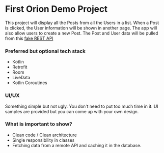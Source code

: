 
# First Orion Demo Project #  
  
This project will display all the Posts from all the Users in a list. When a Post is clicked, the User information will be shown in another page.
 The app will also allow users to create a new Post. The Post and User data will be pulled from this
  [fake REST API](https://jsonplaceholder.typicode.com/) 

  
### Preferred but optional tech stack ###  
  
* Kotlin
* Retrofit  
* Room
* LiveData
* Kotlin Coroutines
  
### UI/UX ###  
  
Something simple but not ugly. You don't need to put too much time in it. UI samples are provided but you can come up with your own design.
  
### What is important to show? ###  
  
* Clean code / Clean architecture
* Single responsibility in classes
* Fetching data from a remote API and caching it in the database.
 